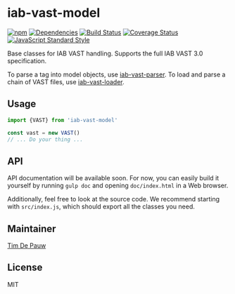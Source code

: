 # iab-vast-model

[![npm](https://img.shields.io/npm/v/iab-vast-model.svg)](https://www.npmjs.com/package/iab-vast-model) [![Dependencies](https://img.shields.io/david/zentrick/iab-vast-model.svg)](https://david-dm.org/zentrick/iab-vast-model) [![Build Status](https://img.shields.io/travis/zentrick/iab-vast-model/master.svg)](https://travis-ci.org/zentrick/iab-vast-model) [![Coverage Status](https://img.shields.io/coveralls/zentrick/iab-vast-model/master.svg)](https://coveralls.io/r/zentrick/iab-vast-model) [![JavaScript Standard Style](https://img.shields.io/badge/code%20style-standard-brightgreen.svg)](https://github.com/feross/standard)

Base classes for IAB VAST handling. Supports the full IAB VAST 3.0 specification.

To parse a tag into model objects, use
[iab-vast-parser](https://www.npmjs.com/package/iab-vast-parser).
To load and parse a chain of VAST files, use
[iab-vast-loader](https://www.npmjs.com/package/iab-vast-loader).

## Usage

```javascript
import {VAST} from 'iab-vast-model'

const vast = new VAST()
// ... Do your thing ...
```

## API

API documentation will be available soon. For now, you can easily build it
yourself by running `gulp doc` and opening `doc/index.html` in a Web browser.

Additionally, feel free to look at the source code. We recommend starting with
`src/index.js`, which should export all the classes you need.

## Maintainer

[Tim De Pauw](https://github.com/timdp)

## License

MIT
